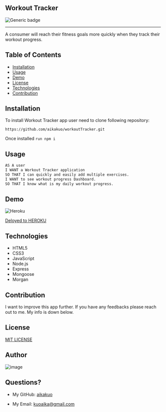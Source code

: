 ## Workout Tracker
  ![Generic badge](https://img.shields.io/badge/license-MIT-green.svg)
  ***
  
  A consumer will reach their fitness goals more quickly when they track their workout progress.
 
## Table of Contents
 
 - [Installation](#installation)
 - [Usage](#usage)
 - [Demo](#demo)
 - [License](#license)
 - [Technologies](#technologies)
 - [Contribution](#contribution)


## Installation
 
 To install Workout Tracker app user need to clone following repository:
 
 `https://github.com/aikakuo/workoutTracker.git`
 
 Once installed `run npm i`
  

## Usage
```md
AS A user
I WANT a Workout Tracker application 
SO THAT I can quickly and easily add multiple exercises.
I WANT to see workout progress Dashboard. 
SO THAT I know what is my daily workout progress. 

```
## Demo

![Heroku](demo.gif)

[Deloyed to HEROKU](https://fast-anchorage-40269.herokuapp.com/)

## Technologies
- HTML5
- CSS3
- JavaScript
- Node.js
- Express
- Mongoose
- Morgan

## Contribution
  I want to improve this app further. If you have any feedbacks please reach out to me. My info is down below.
## License
  [MIT LICENSE](https://github.com/aikakuo/readMeGenerator/blob/main/LICENSE)

## Author 
![image](https://avatars2.githubusercontent.com/u/72952283?v=4)


## Questions?
* My GitHub: [aikakuo](https://github.com/aikakuo)

* My Email: kuoaika@gmail.com
